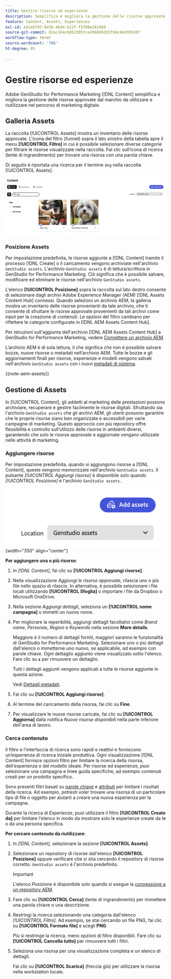```yaml
---
title: Gestire risorse ed esperienze
description: Semplifica e migliora la gestione delle risorse approvate dal marchio da utilizzare e riutilizzare nel percorso di marketing digitale.
feature: Content, Assets, Experiences
exl-id: e2ce8797-6d3b-46d4-b12f-f5f80e26c669
source-git-commit: 82ac164cb852305fce206845d15f04c4b4395387
workflow-type: tm+mt
source-wordcount: '786'
ht-degree: 0%

---
```


# Gestire risorse ed esperienze

Adobe GenStudio for Performance Marketing [!DNL Content] semplifica e migliora la gestione delle risorse approvate dal marchio da utilizzare e riutilizzare nel percorso di marketing digitale.

## Galleria Assets

La raccolta [!UICONTROL Assets] mostra un inventario delle risorse approvate. L&#39;icona del filtro (funnel) sopra il lato sinistro della tabella apre il menu **[!UICONTROL Filtro]** in cui è possibile selezionare diverse categorie per filtrare le risorse visualizzate nella raccolta. Fai clic sull’icona di ricerca (lente di ingrandimento) per trovare una risorsa con una parola chiave.

Di seguito è riportata una ricerca per il termine `dog` nella raccolta [!UICONTROL Assets]:

![Visualizzazione Assets con ricerca su cane](../../assets/content-assets.png)

### Posizione Assets

Per impostazione predefinita, le risorse aggiunte a [!DNL Content] tramite il processo [!DNL Create] o il caricamento vengono archiviate nell&#39;archivio `GenStudio assets`. L&#39;archivio `GenStudio assets` è di lettura/scrittura in GenStudio for Performance Marketing. Ciò significa che è possibile salvare, modificare ed eliminare le risorse nell&#39;archivio `GenStudio assets`.

L&#39;elenco **[!UICONTROL Posizione]** sopra la raccolta sul lato destro consente di selezionare dagli archivi Adobe Experience Manager (AEM) [!DNL Assets Content Hub] connessi. Quando selezioni un archivio AEM, la galleria mostra un inventario delle risorse provenienti da tale archivio, che ti consente di sfruttare le risorse approvate provenienti da tali archivi come input per la creazione di contenuti. Le opzioni del filtro cambiano per riflettere le categorie configurate in [!DNL AEM Assets Content Hub].

Per istruzioni sull&#39;aggiunta dell&#39;archivio [!DNL AEM Assets Content Hub] a GenStudio for Performance Marketing, vedere [Connettere un archivio AEM](connect-aem-repo.md).

L’archivio AEM è di sola lettura, il che significa che non è possibile salvare bozze, nuove risorse o metadati nell’archivio AEM. Tutte le bozze e gli aggiornamenti finali per risorse, esperienze e modelli vengono salvati nell&#39;archivio `GenStudio assets` con i nuovi [metadati di sistema](asset-details.md#system-metadata).

{{note-aem-assets}}

## Gestione di Assets

In [!UICONTROL Content], gli addetti al marketing delle prestazioni possono archiviare, recuperare e gestire facilmente le risorse digitali. Sfruttando sia l&#39;archivio `GenStudio assets` che gli archivi AEM, gli utenti possono garantire che le proprie risorse siano ben organizzate e accessibili per varie campagne di marketing. Questo approccio con più repository offre flessibilità e controllo sull’utilizzo delle risorse in ambienti diversi, garantendo che solo le risorse approvate e aggiornate vengano utilizzate nelle attività di marketing.

### Aggiungere risorse

Per impostazione predefinita, quando si aggiungono risorse a [!DNL Content], queste vengono memorizzate nell&#39;archivio `GenStudio assets`. Il pulsante _[!UICONTROL Aggiungi risorse]_ è disponibile solo quando _[!UICONTROL Posizione]_ è l&#39;archivio `GenStudio assets`.

![Campo posizione](../../assets/content-location.png){width="350" align="center"}

**Per aggiungere una o più risorse**:

1. In _[!DNL Content]_, fai clic su **[!UICONTROL Aggiungi risorse]**.

1. Nella visualizzazione _Aggiungi le risorse approvate_, rilascia uno o più file nello spazio di rilascio. In alternativa, è possibile selezionare i file locali utilizzando **[!UICONTROL Sfoglia]** o importare i file da Dropbox o Microsoft OneDrive.

1. Nella sezione _Aggiungi dettagli_, seleziona un **[!UICONTROL nome campagna]** o immetti un nuovo nome.

1. Per migliorare la reperibilità, aggiungi dettagli facoltativi come _Brand name_, _Personas_, _Region_ e _Keywords_ nella sezione **More details**.

   Maggiore è il numero di dettagli forniti, maggiori saranno le funzionalità di GenStudio for Performance Marketing. Selezionare uno o più dettagli dall&#39;elenco o immetterne uno nuovo, se applicabile, ad esempio con parole chiave. Ogni dettaglio aggiunto viene visualizzato sotto l&#39;elenco. Fare clic su **`x`** per rimuovere un dettaglio.

   Tutti i dettagli aggiunti vengono applicati a tutte le risorse aggiunte in questa azione.

   Vedi [Dettagli metadati](/help/user-guide/content/asset-details.md#system-metadata).

1. Fai clic su **[!UICONTROL Aggiungi risorse]**.

1. Al termine del caricamento della risorsa, fai clic su **Fine**.

1. Per visualizzare le nuove risorse caricate, fai clic su **[!UICONTROL Aggiorna]** dalla notifica _Nuove risorse disponibili_ nella parte inferiore dell&#39;area di lavoro.

<!-- 
In the future, need guidance on template upload errors. For now, the UI just says error.
-->

### Cerca contenuto

Il filtro e l’interfaccia di ricerca sono rapidi e reattivi e forniscono un’esperienza di ricerca iniziale produttiva. Ogni visualizzazione [!DNL Content] fornisce opzioni filtro per limitare la ricerca della risorsa, dell&#39;esperienza o del modello ideale. Per risorse ed esperienze, puoi selezionare una campagna e linee guida specifiche, ad esempio contenuti creati per un prodotto specifico.

Sono presenti filtri basati su [parole chiave](asset-details.md#user-defined-metadata) e [attributi](/help/user-guide/insights/attributes.md) per limitare i risultati della ricerca. Ad esempio, potresti voler trovare una risorsa di un particolare tipo di file o oggetto per aiutarti a creare una nuova esperienza per la campagna.

Durante la ricerca di _Esperienze_, puoi utilizzare il filtro **[!UICONTROL Creato da]** per limitare l&#39;elenco in modo da mostrare solo le esperienze create da te o da una persona specifica.

**Per cercare contenuto da riutilizzare**:

1. In _[!DNL Content]_, selezionare la sezione **[!UICONTROL Assets]**.

1. Selezionare un repository di risorse dall&#39;elenco **[!UICONTROL Posizione]** oppure verificare che si stia cercando il repository di risorse corretto. `GenStudio assets` è l&#39;archivio predefinito.

   >[!IMPORTANT]
   >
   >L&#39;elenco _Posizione_ è disponibile solo quando si esegue la [connessione a un repository AEM](connect-aem-repo.md).

1. Fare clic su **[!UICONTROL Cerca]** (lente di ingrandimento) per immettere una parola chiave o una descrizione.

1. Restringi la ricerca selezionando una categoria dall&#39;elenco _[!UICONTROL Filtro]_. Ad esempio, se stai cercando un file PNG, fai clic su **[!UICONTROL Formato file]** e scegli **PNG**.

   Più si restringe la ricerca, meno opzioni di filtro disponibili. Fare clic su **[!UICONTROL Cancella tutto]** per rimuovere tutti i filtri.

1. Seleziona una risorsa per una visualizzazione completa e un elenco di dettagli.

   Fai clic su **[!UICONTROL Scarica]** (freccia giù) per utilizzare la risorsa nella workstation locale.
